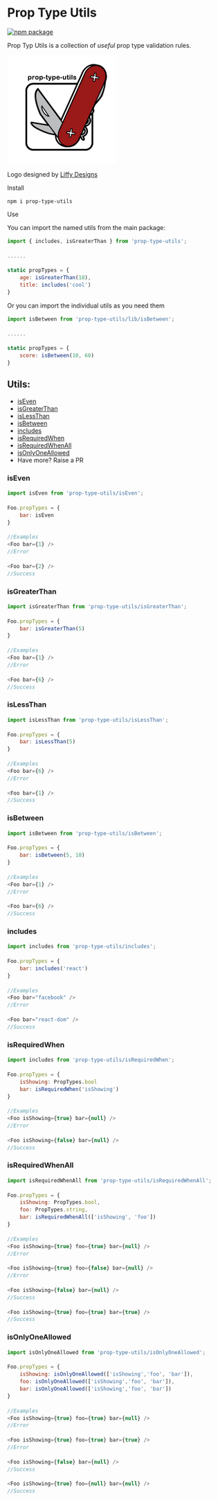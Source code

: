 # Prop Type Utils

[![npm package][npm-badge]][npm]

Prop Typ Utils is a collection of _useful_ prop type validation rules.

<img src="https://raw.githubusercontent.com/chrislaughlin/prop-type-utils/master/public/proptypeutils.png" alt="PropType Utils Logo" height="250px"/>

Logo designed by [Liffy Designs](http://www.liffydesigns.co.uk/)

Install

```
npm i prop-type-utils
```

Use

You can import the named utils from the main package:
```javascript
import { includes, isGreaterThan } from 'prop-type-utils';

......

static propTypes = {
    age: isGreaterThan(18),
    title: includes('cool')
}
```

Or you can import the individual utils as you need them

```javascript
import isBetween from 'prop-type-utils/lib/isBetween';

......

static propTypes = {
    score: isBetween(10, 60)
}
```

## Utils:
- [isEven](#iseven)
- [isGreaterThan](#isgreaterthan)
- [isLessThan](#islessthan)
- [isBetween](#isbetween)
- [includes](#includes)
- [isRequiredWhen](#isrequiredwhen)
- [isRequiredWhenAll](#isrequiredwhenAll)
- [isOnlyOneAllowed](#isOnlyOneAllowed)
- Have more? Raise a PR

### isEven

```javascript
import isEven from 'prop-type-utils/isEven';

Foo.propTypes = {
    bar: isEven
}

//Examples
<Foo bar={1} />
//Error

<Foo bar={2} />
//Success
```

### isGreaterThan

```javascript
import isGreaterThan from 'prop-type-utils/isGreaterThan';

Foo.propTypes = {
    bar: isGreaterThan(5)
}

//Examples
<Foo bar={1} />
//Error

<Foo bar={6} />
//Success
```

### isLessThan

```javascript
import isLessThan from 'prop-type-utils/isLessThan';

Foo.propTypes = {
    bar: isLessThan(5)
}

//Examples
<Foo bar={6} />
//Error

<Foo bar={1} />
//Success
```

### isBetween

```javascript
import isBetween from 'prop-type-utils/isBetween';

Foo.propTypes = {
    bar: isBetween(5, 10)
}

//Examples
<Foo bar={1} />
//Error

<Foo bar={6} />
//Success
```

### includes

```javascript
import includes from 'prop-type-utils/includes';

Foo.propTypes = {
    bar: includes('react')
}

//Examples
<Foo bar="facebook" />
//Error

<Foo bar="react-dom" />
//Success
```

### isRequiredWhen

```javascript
import includes from 'prop-type-utils/isRequiredWhen';

Foo.propTypes = {
    isShowing: PropTypes.bool
    bar: isRequiredWhen('isShowing')
}

//Examples
<Foo isShowing={true} bar={null} />
//Error

<Foo isShowing={false} bar={null} />
//Success

```

### isRequiredWhenAll

```javascript
import isRequiredWhenAll from 'prop-type-utils/isRequiredWhenAll';

Foo.propTypes = {
    isShowing: PropTypes.bool,
    foo: PropTypes.string,
    bar: isRequiredWhenAll(['isShowing', 'foo'])
}

//Examples
<Foo isShowing={true} foo={true} bar={null} />
//Error

<Foo isShowing={true} foo={false} bar={null} />
//Error

<Foo isShowing={false} bar={null} />
//Success

<Foo isShowing={true} foo={true} bar={true} />
//Success

```

### isOnlyOneAllowed

```javascript
import isOnlyOneAllowed from 'prop-type-utils/isOnlyOneAllowed';

Foo.propTypes = {
    isShowing: isOnlyOneAllowed(['isShowing','foo', 'bar']),
    foo: isOnlyOneAllowed(['isShowing','foo', 'bar']),
    bar: isOnlyOneAllowed(['isShowing','foo', 'bar'])
}

//Examples
<Foo isShowing={true} foo={true} bar={null} />
//Error

<Foo isShowing={true} foo={true} bar={true} />
//Error

<Foo isShowing={false} bar={null} />
//Success

<Foo isShowing={true} foo={null} bar={null} />
//Success

```

[build-badge]: https://img.shields.io/travis/user/repo/master.png?style=flat-square
[build]: https://travis-ci.org/user/repo

[npm-badge]: https://img.shields.io/npm/v/npm-package.png?style=flat-square
[npm]: https://www.npmjs.org/package/npm-package
